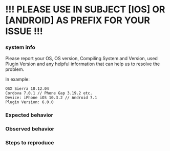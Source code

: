 
# !!! PLEASE USE IN SUBJECT [IOS] OR [ANDROID] AS PREFIX FOR YOUR ISSUE !!!

### system info

Please report your OS, OS version, Compiling System and Version, used Plugin Version and any helpful information that can help us to resolve the problem.

In example:
```
OSX Sierra 10.12.04
Cordova 7.0.1 // Phone Gap 3.19.2 etc.
Device: iPhone iOS 10.3.2 // Android 7.1
Plugin Version: 6.0.0
```

### Expected behavior

### Observed behavior

### Steps to reproduce
